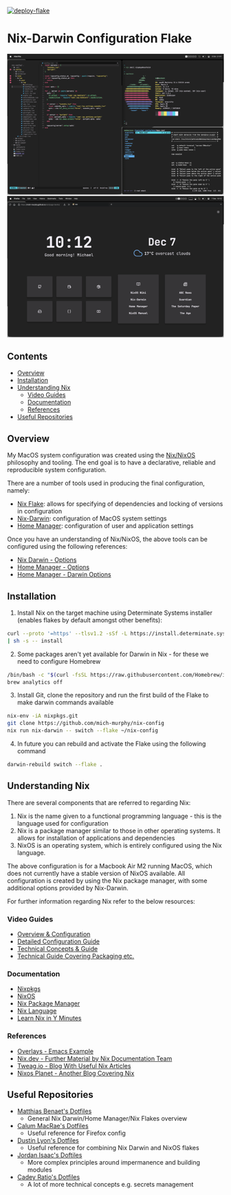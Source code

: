 [![deploy-flake](https://github.com/mich-murphy/nix-config/actions/workflows/deploy-nixos.yml/badge.svg?branch=main)](https://github.com/mich-murphy/nix-config/actions/workflows/deploy-nixos.yml)

# Nix-Darwin Configuration Flake

![screenshot](./assets/screenshot.png)
![screenshot-browser](./assets/screenshot-2.png)

## Contents

<!-- vim-markdown-toc Marked -->

- [Overview](#overview)
- [Installation](#installation)
- [Understanding Nix](#understanding-nix)
  - [Video Guides](#video-guides)
  - [Documentation](#documentation)
  - [References](#references)
- [Useful Repositories](#useful-repositories)

<!-- vim-markdown-toc -->

## Overview

My MacOS system configuration was created using the [Nix/NixOS](https://nixos.org/)
philosophy and tooling. The end goal is to have a declarative, reliable and
reproducible system configuration.

There are a number of tools used in producing the final configuration, namely:

- [Nix Flake](https://nixos.wiki/wiki/Flakes): allows for specifying of
  dependencies and locking of versions in configuration
- [Nix-Darwin](https://github.com/LnL7/nix-darwin): configuration of MacOS
  system settings
- [Home Manager](https://github.com/nix-community/home-manager): configuration
  of user and application settings

Once you have an understanding of Nix/NixOS, the above tools can be configured
using the following references:

- [Nix Darwin - Options](https://daiderd.com/nix-darwin/manual/index.html#sec-options)
- [Home Manager - Options](https://nix-community.github.io/home-manager/options.html)
- [Home Manager - Darwin Options](https://nix-community.github.io/home-manager/nix-darwin-options.html)

## Installation

1. Install Nix on the target machine using Determinate Systems installer
   (enables flakes by default amongst other benefits):

```bash
curl --proto '=https' --tlsv1.2 -sSf -L https://install.determinate.systems/nix \
| sh -s -- install
```

2. Some packages aren't yet available for Darwin in Nix - for these we need to
   configure Homebrew

```bash
/bin/bash -c "$(curl -fsSL https://raw.githubusercontent.com/Homebrew/install/HEAD/install.sh)"
brew analytics off
```

3. Install Git, clone the repository and run the first build of the Flake to
   make darwin commands available

```bash
nix-env -iA nixpkgs.git
git clone https://github.com/mich-murphy/nix-config
nix run nix-darwin -- switch --flake ~/nix-config
```

4. In future you can rebuild and activate the Flake using the following command

```bash
darwin-rebuild switch --flake .
```

## Understanding Nix

There are several components that are referred to regarding Nix:

1. Nix is the name given to a functional programming language - this is the
   language used for configuration
2. Nix is a package manager similar to those in other operating systems. It
   allows for installation of applications and dependencies
3. NixOS is an operating system, which is entirely configured using the Nix language.

The above configuration is for a Macbook Air M2 running MacOS, which does not
currently have a stable version of NixOS available. All configuration is created
by using the Nix package manager, with some additional options provided by Nix-Darwin.

For further information regarding Nix refer to the below resources:

### Video Guides

- [Overview & Configuration](https://github.com/MatthiasBenaets/nixos-config/blob/master/nixos.org)
- [Detailed Configuration Guide](https://www.youtube.com/watch?v=QKoQ1gKJY5A&list=PL-saUBvIJzOkjAw_vOac75v-x6EzNzZq-)
- [Technical Concepts & Guide](https://www.youtube.com/watch?v=NYyImy-lqaA&list=PLRGI9KQ3_HP_OFRG6R-p4iFgMSK1t5BHs)
- [Technical Guide Covering Packaging etc.](https://www.youtube.com/user/elitespartan117j27/videos)

### Documentation

- [Nixpkgs](https://nixos.org/manual/nixpkgs/stable)
- [NixOS](https://nixos.org/manual/nixos/stable)
- [Nix Package Manager](https://nixos.org/manual/nix/stable/command-ref/command-ref.html)
- [Nix Language](https://nixos.org/manual/nix/stable/expressions/writing-nix-expressions.html)
- [Learn Nix in Y Minutes](https://learnxinyminutes.com/docs/nix/)

### References

- [Overlays - Emacs Example](https://www.heinrichhartmann.com/posts/2021-08-08-nix-into/)
- [Nix.dev - Further Material by Nix Documentation Team](https://nix.dev/)
- [Tweag.io - Blog With Useful Nix Articles](https://www.tweag.io/blog)
- [Nixos Planet - Another Blog Covering Nix](https://planet.nixos.org/)

## Useful Repositories

- [Matthias Benaet's Dotfiles](https://github.com/MatthiasBenaets/nixos-config)
  - General Nix Darwin/Home Manager/Nix Flakes overview
- [Calum MacRae's Dotfiles](https://github.com/cmacrae/config)
  - Useful reference for Firefox config
- [Dustin Lyon's Dotfiles](https://github.com/dustinlyons/nixos-config)
  - Useful reference for combining Nix Darwin and NixOS flakes
- [Jordan Isaac's Doftiles](https://github.com/jordanisaacs/dotfiles)
  - More complex principles around impermanence and building modules
- [Cadey Ratio's Dotfiles](https://tulpa.dev/cadey/nixos-configs)
  - A lot of more technical concepts e.g. secrets management
